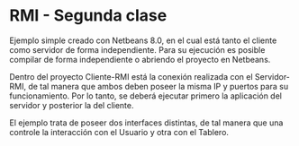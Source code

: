 RMI - Segunda clase
==========

Ejemplo simple creado con Netbeans 8.0, en el cual está tanto el cliente como servidor de forma independiente. Para su ejecución es posible compilar de forma independiente o abriendo el proyecto en Netbeans.

Dentro del proyecto Cliente-RMI está la conexión realizada con el Servidor-RMI, de tal manera que ambos deben poseer la misma IP y puertos para su funcionamiento. Por lo tanto, se deberá ejecutar primero la aplicación del servidor y posterior la del cliente.

El ejemplo trata de poseer dos interfaces distintas, de tal manera que una controle la interacción con el Usuario y otra con el Tablero.

